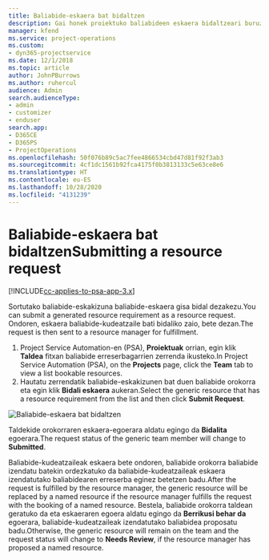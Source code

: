 ```yaml
---
title: Baliabide-eskaera bat bidaltzen
description: Gai honek proiektuko baliabideen eskaera bidaltzeari buruzko informazioa ematen du.
manager: kfend
ms.service: project-operations
ms.custom:
- dyn365-projectservice
ms.date: 12/1/2018
ms.topic: article
author: JohnPBurrows
ms.author: ruhercul
audience: Admin
search.audienceType:
- admin
- customizer
- enduser
search.app:
- D365CE
- D365PS
- ProjectOperations
ms.openlocfilehash: 50f076b89c5ac7fee4866534cbd47d81f92f3ab3
ms.sourcegitcommit: 4cf1dc1561b92fca4175f0b3813133c5e63ce8e6
ms.translationtype: HT
ms.contentlocale: eu-ES
ms.lasthandoff: 10/28/2020
ms.locfileid: "4131239"
---
```

# <a name="submitting-a-resource-request"></a><span data-ttu-id="296e0-103">Baliabide-eskaera bat bidaltzen</span><span class="sxs-lookup"><span data-stu-id="296e0-103">Submitting a resource request</span></span>

[!INCLUDE[cc-applies-to-psa-app-3.x](../includes/cc-applies-to-psa-app-3x.md)]

<span data-ttu-id="296e0-104">Sortutako baliabide-eskakizuna baliabide-eskaera gisa bidal dezakezu.</span><span class="sxs-lookup"><span data-stu-id="296e0-104">You can submit a generated resource requirement as a resource request.</span></span> <span data-ttu-id="296e0-105">Ondoren, eskaera baliabide-kudeatzaile bati bidaliko zaio, bete dezan.</span><span class="sxs-lookup"><span data-stu-id="296e0-105">The request is then sent to a resource manager for fulfillment.</span></span>

1. <span data-ttu-id="296e0-106">Project Service Automation-en (PSA), **Proiektuak** orrian, egin klik **Taldea** fitxan baliabide erreserbagarrien zerrenda ikusteko.</span><span class="sxs-lookup"><span data-stu-id="296e0-106">In Project Service Automation (PSA), on the **Projects** page, click the **Team** tab to view a list bookable resources.</span></span> 
2. <span data-ttu-id="296e0-107">Hautatu zerrendatik baliabide-eskakizunen bat duen baliabide orokorra eta egin klik **Bidali eskaera** aukeran.</span><span class="sxs-lookup"><span data-stu-id="296e0-107">Select the generic resource that has a resource requirement from the list and then click **Submit Request**.</span></span>

![Baliabide-eskaera bat bidaltzen](media/RM-how-to-18.png)

<span data-ttu-id="296e0-109">Taldekide orokorraren eskaera-egoerara aldatu egingo da **Bidalita** egoerara.</span><span class="sxs-lookup"><span data-stu-id="296e0-109">The request status of the generic team member will change to **Submitted**.</span></span>

<span data-ttu-id="296e0-110">Baliabide-kudeatzaileak eskaera bete ondoren, baliabide orokorra baliabide izendatu batekin ordezkatuko da baliabide-kudeatzaileak eskaera izendatutako baliabidearen erreserba eginez betetzen badu.</span><span class="sxs-lookup"><span data-stu-id="296e0-110">After the request is fulfilled by the resource manager, the generic resource will be replaced by a named resource if the resource manager fulfills the request with the booking of a named resource.</span></span> <span data-ttu-id="296e0-111">Bestela, baliabide orokorra taldean geratuko da eta eskaeraren egoera aldatu egingo da **Berrikusi behar da** egoerara, baliabide-kudeatzaileak izendatutako baliabidea proposatu badu.</span><span class="sxs-lookup"><span data-stu-id="296e0-111">Otherwise, the generic resource will remain on the team and the request status will change to **Needs Review**, if the resource manager has proposed a named resource.</span></span>
